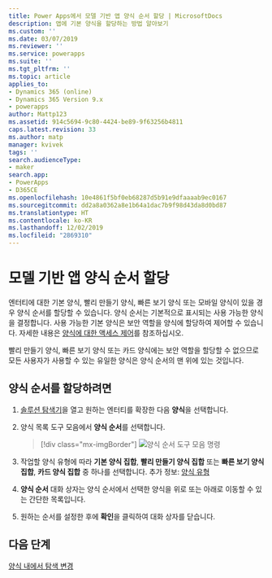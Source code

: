 ```yaml
---
title: Power Apps에서 모델 기반 앱 양식 순서 할당 | MicrosoftDocs
description: 앱에 기본 양식을 할당하는 방법 알아보기
ms.custom: ''
ms.date: 03/07/2019
ms.reviewer: ''
ms.service: powerapps
ms.suite: ''
ms.tgt_pltfrm: ''
ms.topic: article
applies_to:
- Dynamics 365 (online)
- Dynamics 365 Version 9.x
- powerapps
author: Mattp123
ms.assetid: 914c5694-9c80-4424-be89-9f63256b4811
caps.latest.revision: 33
ms.author: matp
manager: kvivek
tags: ''
search.audienceType:
- maker
search.app:
- PowerApps
- D365CE
ms.openlocfilehash: 10e4861f5bf0eb68287d5b91e9dfaaaab9ec0167
ms.sourcegitcommit: dd2a8a0362a8e1b64a1dac7b9f98d43da8d0bd87
ms.translationtype: HT
ms.contentlocale: ko-KR
ms.lasthandoff: 12/02/2019
ms.locfileid: "2869310"
---
```

# <a name="assign-model-driven-app-form-order"></a>모델 기반 앱 양식 순서 할당

 엔터티에 대한 기본 양식, 빨리 만들기 양식, 빠른 보기 양식 또는 모바일 양식이 있을 경우 양식 순서를 할당할 수 있습니다. 양식 순서는 기본적으로 표시되는 사용 가능한 양식을 결정합니다. 사용 가능한 기본 양식은 보안 역할을 양식에 할당하여 제어할 수 있습니다. 자세한 내용은 [양식에 대한 액세스 제어](control-access-forms.md)를 참조하십시오.  
  
 빨리 만들기 양식, 빠른 보기 양식 또는 카드 양식에는 보안 역할을 할당할 수 없으므로 모든 사용자가 사용할 수 있는 유일한 양식은 양식 순서의 맨 위에 있는 것입니다.  
  
## <a name="to-assign-a-form-order"></a>양식 순서를 할당하려면  
  
1.  [솔루션 탐색기](advanced-navigation.md#solution-explorer)을 열고 원하는 엔터티를 확장한 다음 **양식**을 선택합니다.  
  
2.  양식 목록 도구 모음에서 **양식 순서**를 선택합니다.  

     > [!div class="mx-imgBorder"] 
     > ![양식 순서 도구 모음 명령](media/form-order.png)
  
3.  작업할 양식 유형에 따라 **기본 양식 집합**, **빨리 만들기 양식 집합** 또는 **빠른 보기 양식 집합**, **카드 양식 집합** 중 하나를 선택합니다. 추가 정보: [양식 유형](types-forms.md) 
  
4.  **양식 순서** 대화 상자는 양식 순서에서 선택한 양식을 위로 또는 아래로 이동할 수 있는 간단한 목록입니다.  
  
5.  원하는 순서를 설정한 후에 **확인**을 클릭하여 대화 상자를 닫습니다.  

## <a name="next-steps"></a>다음 단계

[양식 내에서 탐색 변경](use-the-form-editor-legacy.md)
